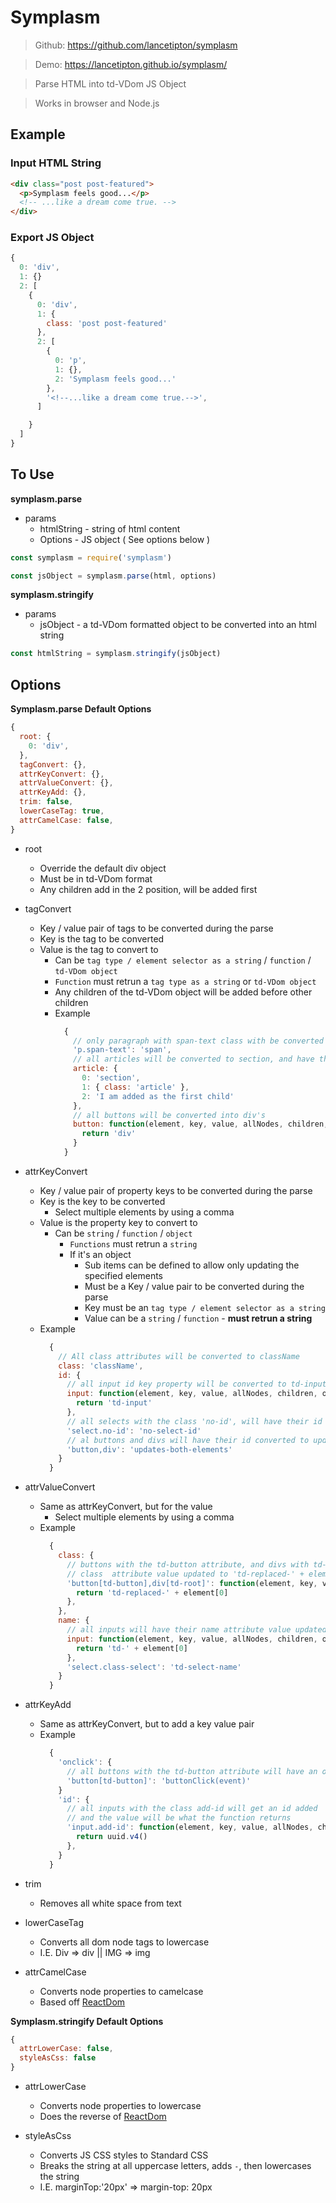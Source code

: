 # Symplasm

> Github: https://github.com/lancetipton/symplasm

> Demo: https://lancetipton.github.io/symplasm/

> Parse HTML into td-VDom JS Object

> Works in browser and Node.js

## Example

### Input HTML String

```html
<div class="post post-featured">
  <p>Symplasm feels good...</p>
  <!-- ...like a dream come true. -->
</div>
```

### Export JS Object

```js
{
  0: 'div',
  1: {}
  2: [
    {
      0: 'div',
      1: {
        class: 'post post-featured'
      },
      2: [
        {
          0: 'p',
          1: {},
          2: 'Symplasm feels good...'
        },
        '<!--...like a dream come true.-->',
      ]

    }
  ]
}
```

## To Use

**symplasm.parse**

- params
  - htmlString - string of html content
  - Options - JS object ( See options below )

```js
const symplasm = require('symplasm')

const jsObject = symplasm.parse(html, options)
```

**symplasm.stringify**

- params
  - jsObject - a td-VDom formatted object to be converted into an html string

```js
const htmlString = symplasm.stringify(jsObject)
```

## Options

**Symplasm.parse Default Options**

```js
{
  root: {
    0: 'div',
  },
  tagConvert: {},
  attrKeyConvert: {},
  attrValueConvert: {},
  attrKeyAdd: {},
  trim: false,
  lowerCaseTag: true,
  attrCamelCase: false,
}
```

- root

  - Override the default div object
  - Must be in td-VDom format
  - Any children add in the 2 position, will be added first

- tagConvert

  - Key / value pair of tags to be converted during the parse
  - Key is the tag to be converted
  - Value is the tag to convert to
    - Can be `tag type / element selector as a string` / `function` / `td-VDom object`
    - `Function` must retrun a `tag type as a string` or `td-VDom object`
    - Any children of the td-VDom object will be added before other children
    - Example
      ```js
        {
          // only paragraph with span-text class with be converted to spans
          'p.span-text': 'span',
          // all articles will be converted to section, and have the class article
          article: {
            0: 'section',
            1: { class: 'article' },
            2: 'I am added as the first child'
          },
          // all buttons will be converted into div's
          button: function(element, key, value, allNodes, children, options){
            return 'div'
          }
        }
      ```

- attrKeyConvert

  - Key / value pair of property keys to be converted during the parse
  - Key is the key to be converted
    - Select multiple elements by using a comma
  - Value is the property key to convert to
    - Can be `string` / `function` / `object`
      - `Functions` must retrun a `string`
      - If it's an object
        - Sub items can be defined to allow only updating the specified elements
        - Must be a Key / value pair to be converted during the parse
        - Key must be an `tag type / element selector as a string`
        - Value can be a `string` / `function` - **must retrun a string**
  - Example
    ```js
      {
        // All class attributes will be converted to className
        class: 'className',
        id: {
          // all input id key property will be converted to td-input attribute
          input: function(element, key, value, allNodes, children, options){
            return 'td-input'
          },
          // all selects with the class 'no-id', will have their id converted to no-select-id attribute
          'select.no-id': 'no-select-id'
          // al buttons and divs will have their id converted to updates-both-elements
          'button,div': 'updates-both-elements'
        }
      }
    ```

- attrValueConvert

  - Same as attrKeyConvert, but for the value
    - Select multiple elements by using a comma
  - Example
    ```js
      {
        class: {
          // buttons with the td-button attribute, and divs with td-root attribue will have their
          // class  attribute value updated to 'td-replaced-' + element[0]
          'button[td-button],div[td-root]': function(element, key, value, allNodes, children, options){
            return 'td-replaced-' + element[0]
          },
        },
        name: {
          // all inputs will have their name attribute value updated to 'td-' + element[0]
          input: function(element, key, value, allNodes, children, options){
            return 'td-' + element[0]
          },
          'select.class-select': 'td-select-name'
        }
      }
    ```

- attrKeyAdd

  - Same as attrKeyConvert, but to add a key value pair
  - Example
    ```js
      {
        'onclick': {
          // all buttons with the td-button attribute will have an onclick attribute added
          'button[td-button]': 'buttonClick(event)'
        }
        'id': {
          // all inputs with the class add-id will get an id added
          // and the value will be what the function returns
          'input.add-id': function(element, key, value, allNodes, children, options){
            return uuid.v4()
          },
        }
      }
    ```

- trim

  - Removes all white space from text

- lowerCaseTag

  - Converts all dom node tags to lowercase
  - I.E. Div => div || IMG => img

- attrCamelCase

  - Converts node properties to camelcase
  - Based off [ReactDom](https://github.com/facebook/react/blob/master/packages/react-dom/src/shared/possibleStandardNames.jsReactDom)

**Symplasm.stringify Default Options**

```js
{
  attrLowerCase: false,
  styleAsCss: false
}
```

- attrLowerCase

  - Converts node properties to lowercase
  - Does the reverse of [ReactDom](https://github.com/facebook/react/blob/master/packages/react-dom/src/shared/possibleStandardNames.jsReactDom)

- styleAsCss

  - Converts JS CSS styles to Standard CSS
  - Breaks the string at all uppercase letters, adds `-`, then lowercases the string
  - I.E. marginTop:'20px' => margin-top: 20px

